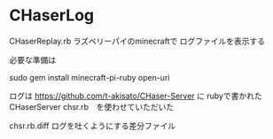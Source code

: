 # CHaserLog

CHaserReplay.rb
ラズベリーパイのminecraftで ログファイルを表示する

必要な準備は

sudo gem install minecraft-pi-ruby open-uri

ログは
https://github.com/t-akisato/CHaser-Server に rubyで書かれたCHaserServer chsr.rb　を使わせていただいた

chsr.rb.diff ログを吐くようにする差分ファイル




  
  
